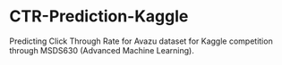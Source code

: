 # CTR-Prediction-Kaggle

Predicting Click Through Rate for Avazu dataset for Kaggle competition through MSDS630 (Advanced Machine Learning). 
